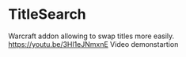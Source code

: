 # TitleSearch
Warcraft addon allowing to swap titles more easily.
https://youtu.be/3Hl1eJNmxnE Video demonstartion 
